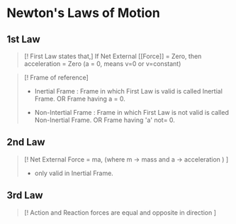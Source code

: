 # Newton's Laws of Motion

## 1st Law
> [! First Law states that,]
> If Net External [[Force]] = Zero, then acceleration = Zero (a = 0, means v=0 or v=constant)

> [! Frame of reference]
> - Inertial Frame :
> Frame in which First Law is valid is called Inertial Frame.
> OR Frame having a = 0.
> 
> - Non-Intertial Frame :
> Frame in which First Law is not valid is called Non-Inertial Frame.
> OR Frame having  'a' not= 0.

## 2nd Law
> [! Net External Force = ma, (where m -> mass and a -> acceleration ) ]
> - only valid in Inertial Frame.

## 3rd Law
> [! Action and  Reaction forces are equal and opposite in direction ]
